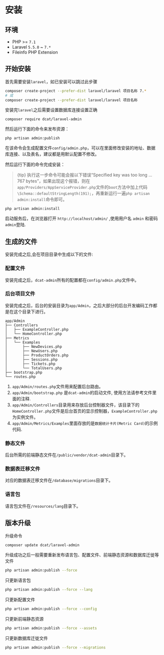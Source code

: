 # 安装

<a name="env"></a>
## 环境
+ PHP >= `7.1`
+ Laravel `5.5.0` ~ `7.*`
+ Fileinfo PHP Extension

<a name="start"></a>
## 开始安装

首先需要安装`laravel`，如已安装可以跳过此步骤
```bash
composer create-project --prefer-dist laravel/laravel 项目名称 7.*
# 或
composer create-project --prefer-dist laravel/laravel 项目名称
```

安装完`laravel`之后需要设置数据库连接设置正确

```
composer require dcat/laravel-admin
```

然后运行下面的命令来发布资源：

```
php artisan admin:publish
```

在该命令会生成配置文件`config/admin.php`，可以在里面修改安装的地址、数据库连接、以及表名，建议都是用默认配置不修改。

然后运行下面的命令完成安装：

> {tip} 执行这一步命令可能会报以下错误“Specified key was too long ... 767 bytes”，如果出现这个报错，则在`app/Providers/AppServiceProvider.php`文件的`boot`方法中加上代码`\Schema::defaultStringLength(191);`，再重新运行一遍`php artisan admin:install`命令即可。

```
php artisan admin:install
```


启动服务后，在浏览器打开 `http://localhost/admin/` ,使用用户名 `admin` 和密码 `admin`登陆.

<a name="files"></a>
## 生成的文件

安装完成之后,会在项目目录中生成以下的文件:

<a name="config"></a>
### 配置文件

安装完成之后，`dcat-admin`所有的配置都在`config/admin.php`文件中。

<a name="admin"></a>
### 后台项目文件
安装完成之后，后台的安装目录为`app/Admin`，之后大部分的后台开发编码工作都是在这个目录下进行。

```
app/Admin
├── Controllers
│   ├── ExampleController.php
│   └── HomeController.php
├── Metrics
│   └── Examples
│       ├── NewDevices.php
│       ├── NewUsers.php
│       ├── ProductOrders.php
│       ├── Sessions.php
│       ├── Tickets.php
│       └── TotalUsers.php
├── bootstrap.php
└── routes.php
```

1. `app/Admin/routes.php`文件用来配置后台路由。
2. `app/Admin/bootstrap.php` 是`dcat-admin`的启动文件, 使用方法请参考文件里面的注释.
3. `app/Admin/Controllers`目录用来存放后台控制器文件，该目录下的`HomeController.php`文件是后台首页的显示控制器，`ExampleController.php`为实例文件。
4. `app/Admin/Metrics/Examples`里面存放的是`数据统计卡片(Metric Card)`的示例代码.

<a name="assets"></a>
### 静态文件

后台所需的前端静态文件在`/public/vendor/dcat-admin`目录下。

<a name="migrations"></a>
### 数据表迁移文件
对应的数据表迁移文件在`/database/migrations`目录下。

<a name="lang"></a>
### 语言包
语言包文件在`/resources/lang`目录下。

## 版本升级

升级命令
```bash
composer update dcat/laravel-admin
```

升级成功之后一般需要重新发布语言包、配置文件、前端静态资源和数据库迁徙等文件
```bash
php artisan admin:publish --force
```

只更新语言包
```bash
php artisan admin:publish --force --lang
```

只更新配置文件
```bash
php artisan admin:publish --force --config
```


只更新前端静态资源
```bash
php artisan admin:publish --force --assets
```


只更新数据库迁徙文件
```bash
php artisan admin:publish --force --migrations
```